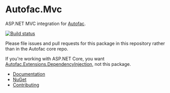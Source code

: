 # Autofac.Mvc
ASP.NET MVC integration for [Autofac](https://autofac.org).

[![Build status](https://ci.appveyor.com/api/projects/status/bw1p26wbae0jeye5?svg=true)](https://ci.appveyor.com/project/Autofac/autofac-mvc)

Please file issues and pull requests for this package in this repository rather than in the Autofac core repo.

If you're working with ASP.NET Core, you want [Autofac.Extensions.DependencyInjection](https://www.nuget.org/packages/Autofac.Extensions.DependencyInjection), not this package.

- [Documentation](https://autofac.readthedocs.io/en/latest/integration/mvc.html)
- [NuGet](https://www.nuget.org/packages/Autofac.Mvc5)
- [Contributing](https://autofac.readthedocs.io/en/latest/contributors.html)
